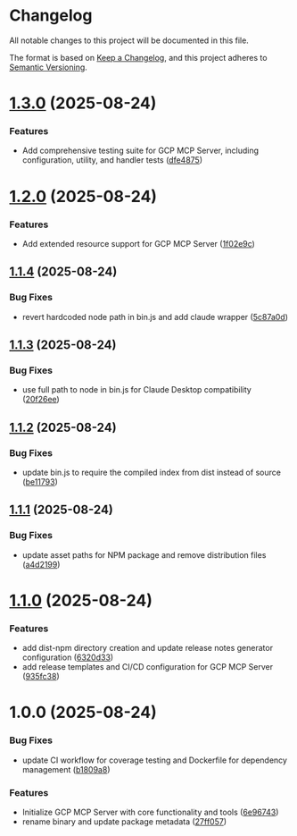 # Changelog

All notable changes to this project will be documented in this file.

The format is based on [Keep a Changelog](https://keepachangelog.com/en/1.0.0/),
and this project adheres to [Semantic Versioning](https://semver.org/spec/v2.0.0.html).

# [1.3.0](https://github.com/StartupManch/gcp-mcp-server/compare/v1.2.0...v1.3.0) (2025-08-24)


### Features

* Add comprehensive testing suite for GCP MCP Server, including configuration, utility, and handler tests ([dfe4875](https://github.com/StartupManch/gcp-mcp-server/commit/dfe487548dce1e82d8c17bfc9398da4694740e4c))

# [1.2.0](https://github.com/StartupManch/gcp-mcp-server/compare/v1.1.4...v1.2.0) (2025-08-24)


### Features

* Add extended resource support for GCP MCP Server ([1f02e9c](https://github.com/StartupManch/gcp-mcp-server/commit/1f02e9c73b09b62739b1ab655a38099777581a9e))

## [1.1.4](https://github.com/StartupManch/gcp-mcp-server/compare/v1.1.3...v1.1.4) (2025-08-24)


### Bug Fixes

* revert hardcoded node path in bin.js and add claude wrapper ([5c87a0d](https://github.com/StartupManch/gcp-mcp-server/commit/5c87a0d68554df7373701ec89720dfa4d3e86547))

## [1.1.3](https://github.com/StartupManch/gcp-mcp-server/compare/v1.1.2...v1.1.3) (2025-08-24)


### Bug Fixes

* use full path to node in bin.js for Claude Desktop compatibility ([20f26ee](https://github.com/StartupManch/gcp-mcp-server/commit/20f26ee930f24a6c30fed7926448b691e303876b))

## [1.1.2](https://github.com/StartupManch/gcp-mcp-server/compare/v1.1.1...v1.1.2) (2025-08-24)


### Bug Fixes

* update bin.js to require the compiled index from dist instead of source ([be11793](https://github.com/StartupManch/gcp-mcp-server/commit/be11793d35cd6427e0785a7515f7baabb56da3e8))

## [1.1.1](https://github.com/StartupManch/gcp-mcp-server/compare/v1.1.0...v1.1.1) (2025-08-24)


### Bug Fixes

* update asset paths for NPM package and remove distribution files ([a4d2199](https://github.com/StartupManch/gcp-mcp-server/commit/a4d2199e76e691547eb4a03a6a20a6e0f97d3121))

# [1.1.0](https://github.com/StartupManch/gcp-mcp-server/compare/v1.0.0...v1.1.0) (2025-08-24)


### Features

* add dist-npm directory creation and update release notes generator configuration ([6320d33](https://github.com/StartupManch/gcp-mcp-server/commit/6320d338e147bd929d88d8dc3d18d8614e46a7af))
* add release templates and CI/CD configuration for GCP MCP Server ([935fc38](https://github.com/StartupManch/gcp-mcp-server/commit/935fc383c5145ea8580ded204b5183d13a501973))

# 1.0.0 (2025-08-24)


### Bug Fixes

* update CI workflow for coverage testing and Dockerfile for dependency management ([b1809a8](https://github.com/StartupManch/gcp-mcp-server/commit/b1809a83b98b475d0e22cb3cae17131bff03fd83))


### Features

* Initialize GCP MCP Server with core functionality and tools ([6e96743](https://github.com/StartupManch/gcp-mcp-server/commit/6e9674337cc9f8b1bba8952030572a1ae1451ae5))
* rename binary and update package metadata ([27ff057](https://github.com/StartupManch/gcp-mcp-server/commit/27ff0572b107ff3c3765a8c2b054a218e3bbe0b3))
